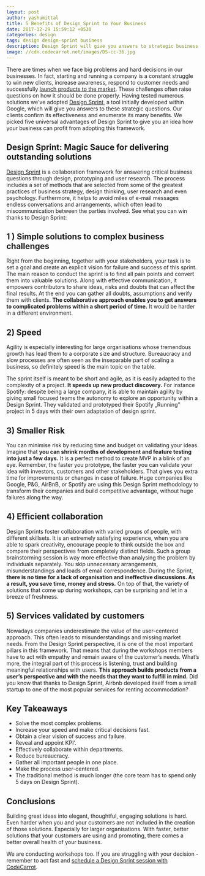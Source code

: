 ```yaml
---
layout: post
author: yashumittal
title: 5 Benefits of Design Sprint to Your Business
date: 2017-12-29 15:59:12 +0530
categories: design
tags: design design-sprint business
description: Design Sprint will give you answers to strategic business questions. Our clients confirm its effectiveness and enumerate its benefits. What are they?
image: //cdn.codecarrot.net/images/DS-cc-36.jpg
---
```


There are times when we face big problems and hard decisions in our businesses. In fact, starting and running a company is a constant struggle to win new clients, increase awareness, respond to customer needs and successfully [launch products to the market](/how-a-product-design-sprint-can-help-you-launch-a-better-product). These challenges often raise questions on how it should be done properly. Having tested numerous solutions we’ve adopted [Design Sprint](//www.codecarrot.net/services/design-sprint.html), a tool initially developed within Google, which will give you answers to these strategic questions. Our clients confirm its effectiveness and enumerate its many benefits. We picked five universal advantages of Design Sprint to give you an idea how your business can profit from adopting this framework.

## Design Sprint: Magic Sauce for delivering outstanding solutions

[Design Sprint](//www.codecarrot.net/services/design-sprint.html) is a collaboration framework for answering critical business questions through design, prototyping and user research. The process includes a set of methods that are selected from some of the greatest practices of business strategy, design thinking, user research and even psychology. Furthermore, it helps to avoid miles of e-mail messages endless conversations and arrangements, which often lead to miscommunication between the parties involved. See what you can win thanks to Design Sprint:

## 1 ) Simple solutions to complex business challenges

Right from the beginning, together with your stakeholders, your task is to set a goal and create an explicit vision for failure and success of this sprint. The main reason to conduct the sprint is to find all pain points and convert them into valuable solutions. Along with effective communication, it empowers contributors to share ideas, risks and doubts that can affect the final results. At the end you can gather all doubts, assumptions and verify them with clients. **The collaborative approach enables you to get answers to complicated problems within a short period of time.** It would be harder in a different environment.

## 2) Speed

Agility is especially interesting for large organisations whose tremendous growth has lead them to a corporate size and structure. Bureaucracy and slow processes are often seen as the inseparable part of scaling a business, so definitely speed is the main topic on the table.

The sprint itself is meant to be short and agile, as it is easily adapted to the complexity of a project. **It speeds up new product discovery.** For instance Spotify: despite being a large company, it is able to maintain agility by giving small focused teams the autonomy to explore an opportunity within a Design Sprint. They validated and prototyped their Spotify „Running” project in 5 days with their own adaptation of design sprint.

## 3) Smaller Risk

You can minimise risk by reducing time and budget on validating your ideas. Imagine that **you can shrink months of development and feature testing into just a few days.** It is a perfect method to create MVP in a blink of an eye. Remember, the faster you prototype, the faster you can validate your idea with investors, customers and other stakeholders. That gives you extra time for improvements or changes in case of failure. Huge companies like Google, P&G, AirBnB, or Spotify are using this Design Sprint methodology to transform their companies and build competitive advantage, without huge failures along the way.

## 4) Efficient collaboration

Design Sprints foster collaboration with varied groups of people, with different skillsets. It is an extremely satisfying experience, when you are able to spark creativity, encourage people to think outside the box and compare their perspectives from completely distinct fields. Such a group brainstorming session is way more effective than analysing the problem by individuals separately. You skip unnecessary arrangements, misunderstandings and loads of email correspondence. During the Sprint, **there is no time for a lack of organisation and ineffective discussions. As a result, you save time, money and stress.** On top of that, the variety of solutions that come up during workshops, can be surprising and let in a breeze of freshness.

## 5) Services validated by customers

Nowadays companies underestimate the value of the user-centered approach. This often leads to misunderstandings and missing market needs. From the Design Sprint perspective, it is one of the most important pillars in this framework. That means that during the workshops members have to act with empathy and remain aware of the customer’s needs. What’s more, the integral part of this process is listening, trust and building meaningful relationships with users. **This approach builds products from a user’s perspective and with the needs that they want to fulfill in mind.** Did you know that thanks to Design Sprint, Airbnb  developed itself from a small startup to one of the most popular services for renting accommodation?

## Key Takeaways

* Solve the most complex problems.
* Increase your speed and make critical decisions fast.
* Obtain a clear vision of success and failure.
* Reveal and appoint KPI’.
* Effectively collaborate within departments.
* Reduce bureaucracy.
* Gather all important people in one place.
* Make the process user-centered.
* The traditional method is much longer (the core team has to spend only 5 days on Design Sprint).

## Conclusions

Building great ideas into elegant, thoughtful, engaging solutions is hard. Even harder when you and your customers are not included in the creation of those solutions. Especially for larger organisations. With faster, better solutions that your customers are using and promoting, there comes a better overall health of your business.

We are conducting workshops too. If you are struggling with your decision - remember to act fast and [schedule a Design Sprint session with CodeCarrot](//www.codecarrot.net/services/design-sprint.html).
